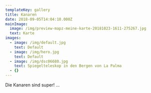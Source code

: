 ```yaml
---
templateKey: gallery
title: Kanaren
date: 2018-09-05T14:04:10.000Z
mainImage:
  image: /img/preview-mapz-meine-karte-20181023-1611-275267.jpg
  text: Karte
images:
  - image: /img/default.jpg
    text: Default
  - image: /img/hero.jpg
    text: Default
  - image: /img/dsc06680.jpg
    text: Spiegelteleskop in den Bergen von La Palma
  - {}
---
```


Die Kanaren sind super! ...
